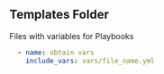 ## Templates Folder

Files with variables for Playbooks

```yml
  - name: obtain vars
    include_vars: vars/file_name.yml
```